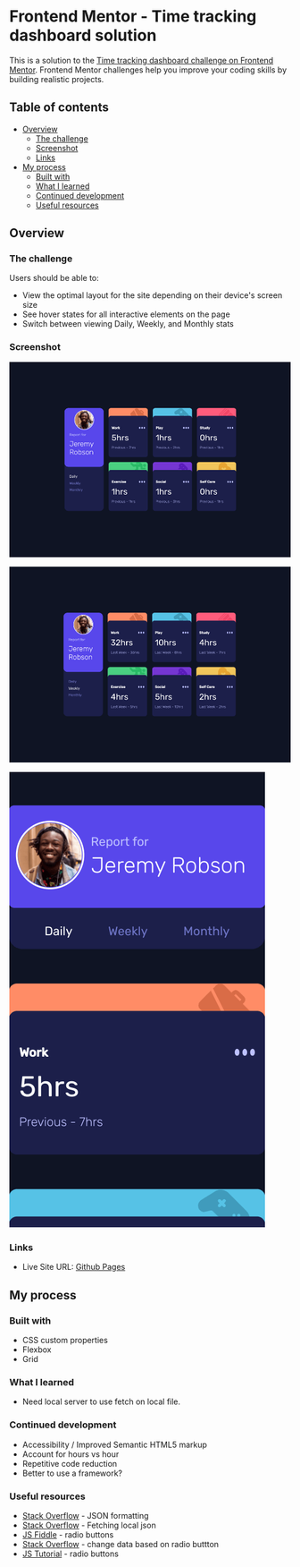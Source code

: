 # Frontend Mentor - Time tracking dashboard solution

This is a solution to the [Time tracking dashboard challenge on Frontend Mentor](https://www.frontendmentor.io/challenges/time-tracking-dashboard-UIQ7167Jw). Frontend Mentor challenges help you improve your coding skills by building realistic projects.

## Table of contents

- [Overview](#overview)
  - [The challenge](#the-challenge)
  - [Screenshot](#screenshot)
  - [Links](#links)
- [My process](#my-process)
  - [Built with](#built-with)
  - [What I learned](#what-i-learned)
  - [Continued development](#continued-development)
  - [Useful resources](#useful-resources)

## Overview

### The challenge

Users should be able to:

- View the optimal layout for the site depending on their device's screen size
- See hover states for all interactive elements on the page
- Switch between viewing Daily, Weekly, and Monthly stats

### Screenshot

![](./time-tracking-desktop.png)

![](./time-tracking-desktop-weekly.png)

![](./time-tracking-mobile.png)


### Links

- Live Site URL: [Github Pages](https://jdegand.github.io/time-tracking-dashboard)

## My process

### Built with

- CSS custom properties
- Flexbox
- Grid

### What I learned

- Need local server to use fetch on local file.  

### Continued development

- Accessibility / Improved Semantic HTML5 markup
- Account for hours vs hour
- Repetitive code reduction
- Better to use a framework?

### Useful resources

- [Stack Overflow](https://stackoverflow.com/questions/53823706/expected-a-json-object-array-or-literal-json) - JSON formatting
- [Stack Overflow](https://stackoverflow.com/questions/49481934/fetching-local-json) - Fetching local json
- [JS Fiddle](https://jsfiddle.net/petrabarus/pPgS7/) - radio buttons
- [Stack Overflow](https://stackoverflow.com/questions/5723647/change-data-based-on-radio-button) - change data based on radio buttton
- [JS Tutorial](https://www.javascripttutorial.net/javascript-dom/javascript-radio-button/) - radio buttons
